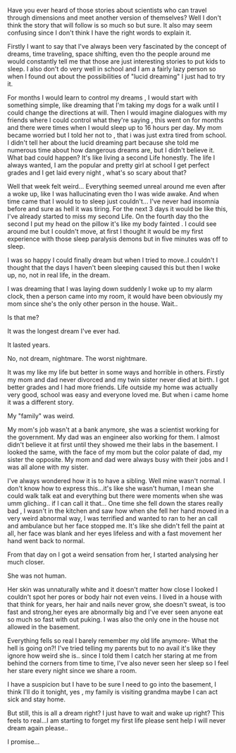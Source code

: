 Have you ever heard of those stories about scientists who can travel through dimensions and meet another version of themselves? 
Well I don't think the story that will follow is so much so but sure. It also may seem confusing since I don't think I have the right words to explain it.

Firstly I want to say that I've always been very fascinated by the concept of dreams, time traveling, space shifting, even tho the people around me would constantly tell me that those are just interesting stories to put kids to sleep.
I also don't do very well in school and I am a fairly lazy person so when I found out about the possibilities of "lucid dreaming" I just had to try it. 

For months I would learn to control my dreams , I would start with something simple, like dreaming that I'm taking my dogs for a walk until I could change the directions at will. Then I would imagine dialogues with my friends where I could control what they're saying , this went on for months and there were times when I would sleep up to 16 hours per day. My mom became worried but I told her not to , that i was just extra tired from school. I didn't tell her about the lucid dreaming part because she told me numerous time about how dangerous dreams are, but I didn't believe it. 
What bad could happen? It's like living a second Life honestly. The life I always wanted, I am the popular and pretty girl at school I get perfect grades and I get laid every night , what's so scary about that?

Well that week felt weird... Everything seemed unreal around me even after a woke up, like I was hallucinating even tho I was wide awake. And when time came that I would to to sleep just couldn't... I've never had insomnia before and sure as hell it was tiring. For the next 3 days it would be like this, I've already started to miss my second Life.
On the fourth day tho the second I put my head on the pillow it's like my body  fainted . I could see around me but I couldn't move, at first I thought it would be my first experience with those sleep paralysis demons but in five minutes was off to sleep.

I was so happy I could finally dream but when I tried to move..I couldn't I thought that the days I haven't been sleeping caused this but then I woke up, no, not in real life, in the dream. 

I was dreaming that I was laying down suddenly I woke up to my alarm clock, then a person came into my room, it would have been obviously my mom since she's the only other person in the house.
Wait..

Is that me?


It was the longest dream I've ever had. 

It lasted years.

No, not dream, nightmare. The worst nightmare.

It was my like my life but better in some ways and horrible in others. Firstly my mom and dad never divorced and my twin sister never died at birth. I got better grades and I had more friends. Life outside my home was actually very good, school was easy and everyone loved me. But when i came home it was a different story. 

My "family" was weird.

My mom's job wasn't at a bank anymore, she was a scientist working for the government. My dad was an engineer also working for them. I almost didn't believe it at first until they showed me their labs in the basement.
I looked the same, with the face of my mom but the color palate of dad, my sister the opposite. 
My mom and dad were always busy with their jobs and I was all alone with my sister.

I've always wondered how it is to have a sibling.
Well mine wasn't normal. 
I don't know how to express this...it's like she wasn't human, I mean she could walk talk eat and everything but there were moments when she was umm gliching.. if I can call it that...
One time she fell down the stares really bad , I wasn't in the kitchen and saw how when she fell her hand moved in a very weird abnormal way, I was terrified and wanted to ran to her an call and ambulance but her face stopped me.
It's like she didn't fell the paint at all, her face was blank and her eyes lifeless and with a fast movement her hand went back to normal.

From that day on I got a weird sensation from her, I started analysing her much closer. 

She was not human. 


Her skin was unnaturally white and it doesn't matter how close I looked I couldn't spot her pores or body hair not even veins. I lived in a house with that think for years, her hair and nails never grow, she doesn't sweat, is too fast and strong,her eyes are abnormally big and I've ever seen anyone eat so much so fast with out puking. 
I was also the only one in the house not allowed in the basement.


Everything fells so real I barely remember my old life anymore-
What the hell is going on?! I've tried telling my parents but to no avail it's like they ignore how weird she is.. since I told them I catch her staring at me from behind the corners from time to time, I've also never seen her sleep so I feel her stare every night since we share a room.




I have a suspicion but I have to be sure I need to go into the basement, I think I'll do it tonight, yes , my family is visiting grandma  maybe I can act sick and stay home.

But still, this is all a dream right? I just have to wait and wake up right? This feels to real...I am starting to forget my first life please sent help I will never dream again please..




I promise...